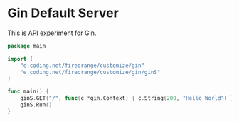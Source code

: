# Gin Default Server

This is API experiment for Gin.

```go
package main

import (
	"e.coding.net/fireorange/customize/gin"
	"e.coding.net/fireorange/customize/gin/ginS"
)

func main() {
	ginS.GET("/", func(c *gin.Context) { c.String(200, "Hello World") })
	ginS.Run()
}
```
